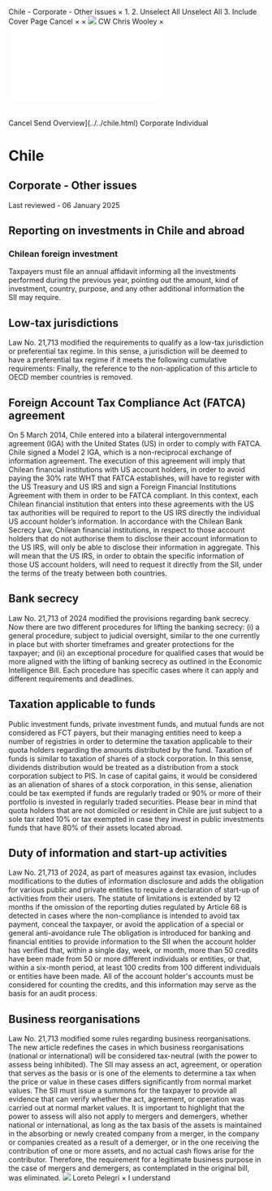 Chile - Corporate - Other issues
×
1.
2.
Unselect All
Unselect All
3.
Include Cover Page
Cancel
×
×
![](../../-/media/world-wide-tax-summaries/attachments/global---chris-wooley.ashx%3Frev=ac5e5f3223b34096b1afc2a6009c7320&revision=ac5e5f32-23b3-4096-b1af-c2a6009c7320&hash=859B7ADC84DC2CBEC9760E9E6EE7DE6D0A8BFCDF)
CW
Chris Wooley
×
![](other-issues.html)
######
Cancel
Send
Overview](../../chile.html)
Corporate
Individual
# Chile
## Corporate - Other issues
Last reviewed - 06 January 2025
## Reporting on investments in Chile and abroad
### Chilean foreign investment
Taxpayers must file an annual affidavit informing all the investments performed during the previous year, pointing out the amount, kind of investment, country, purpose, and any other additional information the SII may require.
## Low-tax jurisdictions
Law No. 21,713 modified the requirements to qualify as a low-tax jurisdiction or preferential tax regime. In this sense, a jurisdiction will be deemed to have a preferential tax regime if it meets the following cumulative requirements:
Finally, the reference to the non-application of this article to OECD member countries is removed.
## Foreign Account Tax Compliance Act (FATCA) agreement
On 5 March 2014, Chile entered into a bilateral intergovernmental agreement (IGA) with the United States (US) in order to comply with FATCA.
Chile signed a Model 2 IGA, which is a non-reciprocal exchange of information agreement. The execution of this agreement will imply that Chilean financial institutions with US account holders, in order to avoid paying the 30% rate WHT that FATCA establishes, will have to register with the US Treasury and US IRS and sign a Foreign Financial Institutions Agreement with them in order to be FATCA compliant.
In this context, each Chilean financial institution that enters into these agreements with the US tax authorities will be required to report to the US IRS directly the individual US account holder’s information.
In accordance with the Chilean Bank Secrecy Law, Chilean financial institutions, in respect to those account holders that do not authorise them to disclose their account information to the US IRS, will only be able to disclose their information in aggregate. This will mean that the US IRS, in order to obtain the specific information of those US account holders, will need to request it directly from the SII, under the terms of the treaty between both countries.
## Bank secrecy
Law No. 21,713 of 2024 modified the provisions regarding bank secrecy. Now there are two different procedures for lifting the banking secrecy: (i) a general procedure, subject to judicial oversight, similar to the one currently in place but with shorter timeframes and greater protections for the taxpayer; and (ii) an exceptional procedure for qualified cases that would be more aligned with the lifting of banking secrecy as outlined in the Economic Intelligence Bill.
Each procedure has specific cases where it can apply and different requirements and deadlines.
## Taxation applicable to funds
Public investment funds, private investment funds, and mutual funds are not considered as FCT payers, but their managing entities need to keep a number of registries in order to determine the taxation applicable to their quota holders regarding the amounts distributed by the fund.
Taxation of funds is similar to taxation of shares of a stock corporation. In this sense, dividends distribution would be treated as a distribution from a stock corporation subject to PIS. In case of capital gains, it would be considered as an alienation of shares of a stock corporation, in this sense, alienation could be tax exempted if funds are regularly traded or 90% or more of their portfolio is invested in regularly traded securities.
Please bear in mind that quota holders that are not domiciled or resident in Chile are just subject to a sole tax rated 10% or tax exempted in case they invest in public investments funds that have 80% of their assets located abroad.
## Duty of information and start-up activities
Law No. 21,713 of 2024, as part of measures against tax evasion, includes modifications to the duties of information disclosure and adds the obligation for various public and private entities to require a declaration of start-up of activities from their users.
The statute of limitations is extended by 12 months if the omission of the reporting duties regulated by Article 68 is detected in cases where the non-compliance is intended to avoid tax payment, conceal the taxpayer, or avoid the application of a special or general anti-avoidance rule
The obligation is introduced for banking and financial entities to provide information to the SII when the account holder has verified that, within a single day, week, or month, more than 50 credits have been made from 50 or more different individuals or entities, or that, within a six-month period, at least 100 credits from 100 different individuals or entities have been made. All of the account holder's accounts must be considered for counting the credits, and this information may serve as the basis for an audit process.
## Business reorganisations
Law No. 21,713 modified some rules regarding business reorganisations. The new article redefines the cases in which business reorganisations (national or international) will be considered tax-neutral (with the power to assess being inhibited).
The SII may assess an act, agreement, or operation that serves as the basis or is one of the elements to determine a tax when the price or value in these cases differs significantly from normal market values. The SII must issue a summons for the taxpayer to provide all evidence that can verify whether the act, agreement, or operation was carried out at normal market values.
It is important to highlight that the power to assess will also not apply to mergers and demergers, whether national or international, as long as the tax basis of the assets is maintained in the absorbing or newly created company from a merger, in the company or companies created as a result of a demerger, or in the one receiving the contribution of one or more assets, and no actual cash flows arise for the contributor. Therefore, the requirement for a legitimate business purpose in the case of mergers and demergers, as contemplated in the original bill, was eliminated.
![](../../-/media/world-wide-tax-summaries/attachments/chile---loreto-pelegri.ashx%3Frev=7a15bd9f3ed14f6698198c66436a0091&revision=7a15bd9f-3ed1-4f66-9819-8c66436a0091&hash=47A76D7AA1C8C38690622B4E266F2F3E2DD78F37)
Loreto Pelegrí
×
I understand